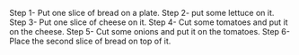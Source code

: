 Step 1- Put one slice of bread on a plate.
Step 2- put some lettuce on it.
Step 3- Put one slice of cheese on it.
Step 4- Cut some tomatoes and put it on the cheese.
Step 5- Cut some onions and put it on the tomatoes.
Step 6- Place the second slice of bread on top of it.